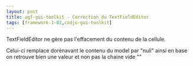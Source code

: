 ```yaml
---
layout: post
title: agf-gui-toolkit - Correction du TextFieldEditor
tags: [framework-1-82,codjo-gui-toolkit]
---
```

TextFieldEditor ne gère pas l'effacement du contenu de la cellule.

Celui-ci remplace dorénavant le contenu du model par "null" ainsi en base on retrouve bien une valeur <null> et non pas la chaine vide ""